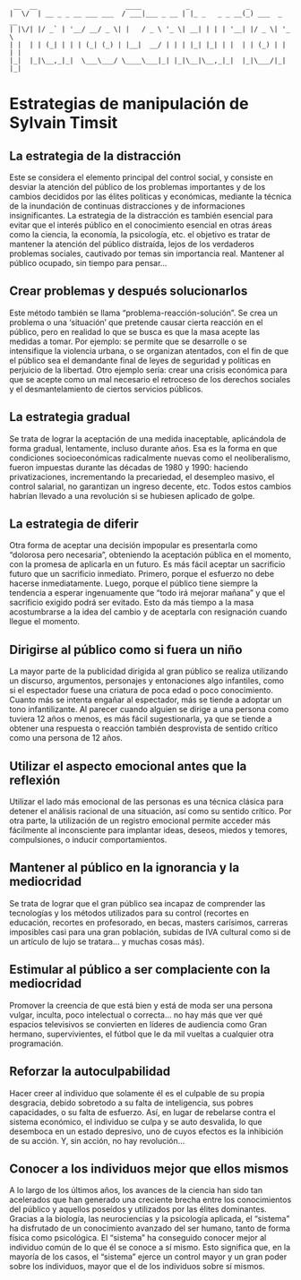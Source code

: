 ```
 __  __                      ____           _              _             
|  \/  | __ _ _ __ ___ ___  / ___|___ _ __ | |_ _   _ _ __(_) ___  _ __  
| |\/| |/ _` | '__/ __/ _ \| |   / _ \ '_ \| __| | | | '__| |/ _ \| '_ \ 
| |  | | (_| | | | (_| (_) | |__|  __/ | | | |_| |_| | |  | | (_) | | | |
|_|  |_|\__,_|_|  \___\___/ \____\___|_| |_|\__|\__,_|_|  |_|\___/|_| |_|
```

# Estrategias de manipulación de  Sylvain Timsit

## La estrategia de la distracción
Este se considera el elemento principal del control social, y consiste en desviar la atención del público de los problemas importantes y de los cambios decididos por las élites políticas y económicas, mediante la técnica de la inundación de continuas distracciones y de informaciones insignificantes. La estrategia de la distracción es también esencial para evitar que el interés público en el conocimiento esencial en otras áreas como la ciencia, la economía, la psicología, etc. el objetivo es tratar de mantener la atención del público distraída, lejos de los verdaderos problemas sociales, cautivado por temas sin importancia real. Mantener al público ocupado, sin tiempo para pensar…

## Crear problemas y después solucionarlos
Este método también se llama “problema-reacción-solución”. Se crea un problema o una ‘situación’ que pretende causar cierta reacción en el público, pero en realidad lo que se busca es que la masa acepte las medidas a tomar. Por ejemplo: se permite que se desarrolle o se intensifique la violencia urbana, o se organizan atentados, con el fin de que el público sea el demandante final de leyes de seguridad y políticas en perjuicio de la libertad. Otro ejemplo sería: crear una crisis económica para que se acepte como un mal necesario el retroceso de los derechos sociales y el desmantelamiento de ciertos servicios públicos.

## La estrategia gradual
Se trata de lograr la aceptación de una medida inaceptable, aplicándola de forma gradual, lentamente, incluso durante años. Esa es la forma en que condiciones socioeconómicas radicalmente nuevas como el neoliberalismo, fueron impuestas durante las décadas de 1980 y 1990: haciendo privatizaciones, incrementando la precariedad, el desempleo masivo, el control salarial, no garantizan un ingreso decente, etc. Todos estos cambios habrían llevado a una revolución si se hubiesen aplicado de golpe.

## La estrategia de diferir
Otra forma de aceptar una decisión impopular es presentarla como “dolorosa pero necesaria”, obteniendo la aceptación pública en el momento, con la promesa de aplicarla en un futuro. Es más fácil aceptar un sacrificio futuro que un sacrificio inmediato. Primero, porque el esfuerzo no debe hacerse inmediatamente. Luego, porque el público tiene siempre la tendencia a esperar ingenuamente que “todo irá mejorar mañana” y que el sacrificio exigido podrá ser evitado. Esto da más tiempo a la masa acostumbrarse a la idea del cambio y de aceptarla con resignación cuando llegue el momento.

## Dirigirse al público como si fuera un niño
La mayor parte de la publicidad dirigida al gran público se realiza utilizando un discurso, argumentos, personajes y entonaciones algo infantiles, como si el espectador fuese una criatura de poca edad o poco conocimiento. Cuanto más se intenta engañar al espectador, más se tiende a adoptar un tono infantilizante. Al parecer cuando alguien se dirige a una persona como tuviera 12 años o menos, es más fácil sugestionarla, ya que se tiende a obtener una respuesta o reacción también desprovista de sentido crítico como una persona de 12 años.

## Utilizar el aspecto emocional antes que la reflexión
Utilizar el lado más emocional de las personas es una técnica clásica para detener el análisis racional de una situación, así como su sentido crítico. Por otra parte, la utilización de un registro emocional permite acceder más fácilmente al inconsciente para implantar ideas, deseos, miedos y temores, compulsiones, o inducir comportamientos.

## Mantener al público en la ignorancia y la mediocridad
Se trata de lograr que el gran público sea incapaz de comprender las tecnologías y los métodos utilizados para su control (recortes en educación, recortes en profesorado, en becas, masters carísimos, carreras imposibles casi para una gran población, subidas de IVA cultural como si de un artículo de lujo se tratara… y muchas cosas más).

## Estimular al público a ser complaciente con la mediocridad
Promover la creencia de que está bien y está de moda ser una persona vulgar, inculta, poco intelectual o correcta…  no hay más que ver qué espacios televisivos se convierten en líderes de audiencia como Gran hermano, supervivientes, el fútbol que le da mil vueltas a cualquier otra programación.

## Reforzar la autoculpabilidad
Hacer creer al individuo que solamente él es el culpable de su propia desgracia, debido sobretodo a su falta de inteligencia, sus pobres capacidades, o su falta de esfuerzo. Así, en lugar de rebelarse contra el sistema económico, el individuo se culpa y se auto desvalida, lo que desemboca en un estado depresivo, uno de cuyos efectos es la inhibición de su acción. Y, sin acción, no hay revolución…

## Conocer a los individuos mejor que ellos mismos
A lo largo de los últimos años, los avances de la ciencia han sido tan acelerados que han generado una creciente brecha entre los conocimientos del público y aquellos poseídos y utilizados por las élites dominantes. Gracias a la biología, las neurociencias y la psicología aplicada, el “sistema” ha disfrutado de un conocimiento avanzado del ser humano, tanto de forma física como psicológica. El “sistema” ha conseguido conocer mejor al individuo común de lo que él se conoce a sí mismo. Esto significa que, en la mayoría de los casos, el “sistema” ejerce un control mayor y un gran poder sobre los individuos, mayor que el de los individuos sobre sí mismos.
